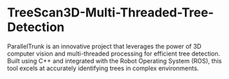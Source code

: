 # TreeScan3D-Multi-Threaded-Tree-Detection
ParallelTrunk is an innovative project that leverages the power of 3D computer vision and multi-threaded processing for efficient tree detection. Built using C++ and integrated with the Robot Operating System (ROS), this tool excels at accurately identifying trees in complex environments.
